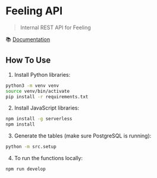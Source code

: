 # Feeling API

> Internal REST API for Feeling

📚 [Documentation](docs/main.md)

## How To Use

1. Install Python libraries:

```bash
python3 -m venv venv
source venv/bin/activate
pip install -r requirements.txt
```

2. Install JavaScript libraries:

```bash
npm install -g serverless
npm install
```

3. Generate the tables (make sure PostgreSQL is running):

```bash
python -m src.setup
```

4. To run the functions locally:

```bash
npm run develop
```
